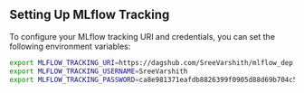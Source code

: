 ## Setting Up MLflow Tracking

To configure your MLflow tracking URI and credentials, you can set the following environment variables:

```bash
export MLFLOW_TRACKING_URI=https://dagshub.com/SreeVarshith/mlflow_dep.mlflow
export MLFLOW_TRACKING_USERNAME=SreeVarshith
export MLFLOW_TRACKING_PASSWORD=ca8e981371eafdb8826399f0905d88d69b704c53
